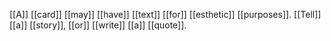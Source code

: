 [[A]] [[card]] [[may]] [[have]] [[text]] [[for]] [[esthetic]] [[purposes]]. [[Tell]] [[a]] [[story]], [[or]] [[write]] [[a]] [[quote]].